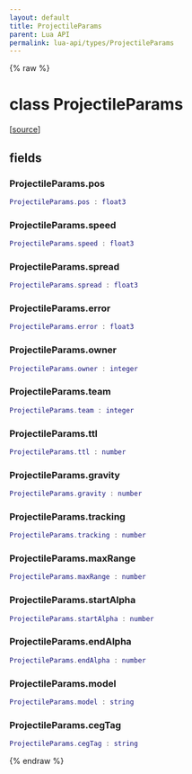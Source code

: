 ```yaml
---
layout: default
title: ProjectileParams
parent: Lua API
permalink: lua-api/types/ProjectileParams
---
```


{% raw %}

# class ProjectileParams





[<a href="https://github.com/beyond-all-reason/spring/blob/0a561a37ee97c7883fd3f5a4bc995f9a4f6fdea0/rts/Lua/LuaSyncedCtrl.cpp#L5060-L5076" target="_blank">source</a>]





## fields


### ProjectileParams.pos

```lua
ProjectileParams.pos : float3
```




### ProjectileParams.speed

```lua
ProjectileParams.speed : float3
```




### ProjectileParams.spread

```lua
ProjectileParams.spread : float3
```




### ProjectileParams.error

```lua
ProjectileParams.error : float3
```




### ProjectileParams.owner

```lua
ProjectileParams.owner : integer
```




### ProjectileParams.team

```lua
ProjectileParams.team : integer
```




### ProjectileParams.ttl

```lua
ProjectileParams.ttl : number
```




### ProjectileParams.gravity

```lua
ProjectileParams.gravity : number
```




### ProjectileParams.tracking

```lua
ProjectileParams.tracking : number
```




### ProjectileParams.maxRange

```lua
ProjectileParams.maxRange : number
```




### ProjectileParams.startAlpha

```lua
ProjectileParams.startAlpha : number
```




### ProjectileParams.endAlpha

```lua
ProjectileParams.endAlpha : number
```




### ProjectileParams.model

```lua
ProjectileParams.model : string
```




### ProjectileParams.cegTag

```lua
ProjectileParams.cegTag : string
```






{% endraw %}